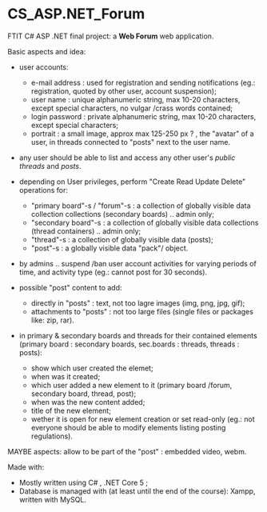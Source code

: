# CS_ASP.NET_Forum
FTIT C# ASP .NET final project: a __Web Forum__ web application.

Basic aspects and idea:
* user accounts:
  - e-mail address : used for registration and sending notifications (eg.: registration, quoted by other user, account suspension);
  - user name : unique alphanumeric string, max 10-20 characters, except special characters, no vulgar /crass words contained;
  - login password : private alphanumeric string, max 10-20 characters, except special characters;
  - portrait : a small image, approx max 125-250 px ? , the "avatar" of a user, in threads connected to "posts" next to the user name.

* any user should be able to list and access any other user's _public threads_ and _posts_.

* depending on User privileges, perform "Create Read Update Delete" operations for:
  - "primary board"-s / "forum"-s : a collection of globally visible data collection collections (secondary boards) .. admin only;
  - "secondary board"-s : a collection of globally visible data collections (thread containers) .. admin only;
  - "thread"-s : a collection of globally visible data (posts);
  - "post"-s : a globally visible data "pack"/ object.

* by admins .. suspend /ban user account activities for varying periods of time, and activity type (eg.: cannot post for 30 seconds).

* possible "post" content to add:
  - directly in "posts" : text, not too lagre images (img, png, jpg, gif);
  - attachments to "posts" : not too large files (single files or packages like: zip, rar).

* in primary & secondary boards and threads for their contained elements (primary board : secondary boards, sec.boards : threads, threads : posts):
  - show which user created the elemet;
  - when was it created;
  - which user added a new element to it (primary board /forum, secondary board, thread, post);
  - when was the new content added;
  - title of the new element;
  - wether it is open for new element creation or set read-only (eg.: not everyone should be able to modify elements listing posting regulations).

MAYBE aspects: allow to be part of the "post" : embedded video, webm.

Made with:
* Mostly written using C# , .NET Core 5 ;
* Database is managed with (at least until the end of the course): Xampp, written with MySQL.
